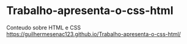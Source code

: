 # Trabalho-apresenta-o-css-html
Conteudo sobre HTML e CSS
https://guilhermesenac123.github.io/Trabalho-apresenta-o-css-html/
